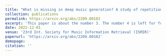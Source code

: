 ```yaml
---
title: "What is missing in deep music generation? A study of repetition and structure in popular music"
collection: publications
permalink: https://arxiv.org/abs/2209.00182
excerpt: 'This paper is about the number 3. The number 4 is left for future work.Structure is one of the most essential aspects of music, and music structure is commonly indicated through repetition. However, the nature of repetition and structure in music is still not well understood, especially in the context of music generation, and much remains to be explored with Music Information Retrieval (MIR) techniques. Analyses of two popular music datasets (Chinese and American) illustrate important music construction principles: (1) structure exists at multiple hierarchical levels, (2) songs use repetition and limited vocabulary so that individual songs do not follow general statistics of song collections, (3) structure interacts with rhythm, melody, harmony, and predictability, and (4) over the course of a song, repetition is not random, but follows a general trend as revealed by cross-entropy. These and other findings offer challenges as well as opportunities for deep-learning music generation and suggest new formal music criteria and evaluation methods. Music from recent music generation systems is analyzed and compared to human-composed music in our datasets, often revealing striking differences from a structural perspective. '
date: 2022-12-01
venue: '23rd Int. Society for Music Information Retrieval (ISMIR)'
paperurl: 'https://arxiv.org/abs/2209.00182'
demopage: 
citation: ''
---
```

